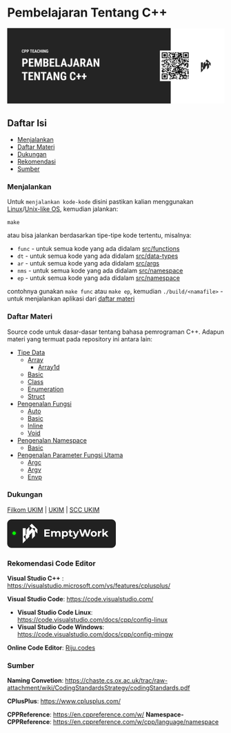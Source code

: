 # Pembelajaran Tentang C++

![Pembelajaran tentang C++/CPlusPlus](/assets/cpp-teaching-readme.png)

## Daftar Isi

* [Menjalankan](#menjalankan)
* [Daftar Materi](#daftar-materi)
* [Dukungan](#didukung-oleh)
* [Rekomendasi](#rekomendasi-code-editor)
* [Sumber](#sumber)

### Menjalankan

Untuk `menjalankan kode-kode` disini pastikan kalian menggunakan [Linux](https://id.wikipedia.org/wiki/Linux)/[Unix-like OS](https://id.wikipedia.org/wiki/Mirip_Unix), kemudian jalankan:
```
make
```
atau bisa jalankan berdasarkan tipe-tipe kode tertentu, misalnya: 

* `func` - untuk semua kode yang ada didalam [src/functions](src/functions) 
* `dt` - untuk semua kode yang  ada didalam [src/data-types](src/data-types)
* `ar` - untuk semua kode yang ada didalam [src/args](src/args)
* `nms` - untuk semua kode yang ada didalam [src/namespace](src/namespace)
* `ep` - untuk semua kode yang ada didalam [src/namespace](src/example-programs)

contohnya gunakan `make func` atau `make ep`, kemudian `./build/<namafile>` - untuk menjalankan aplikasi dari [daftar materi](#daftar-materi)

### Daftar Materi

Source code untuk dasar-dasar tentang bahasa pemrograman C++. Adapun materi yang termuat pada repository ini antara lain:
- [Tipe Data](src/data-types)
  - [Array](src/data-types/array)
    - [Array1d](src/data-types/array/array1d/)
  - [Basic](src/data-types/basic)
  - [Class](src/data-types/class)
  - [Enumeration](src/data-types/enum)
  - [Struct](src/data-types/struct)
- [Pengenalan Fungsi](src/functions)
  - [Auto](src/functions/auto)
  - [Basic](src/functions/basic) 
  - [Inline](src/functions/inline)
  - [Void](src/functions/void)
- [Pengenalan Namespace](src/namespace)
  - [Basic](src/namespace/basic)
- [Pengenalan Parameter Fungsi Utama](src/args)
  - [Argc](src/args/argc)
  - [Argv](src/args/argv)
  - [Envp](src/args/envp)

### Dukungan

[Filkom UKIM](https://filkom.ukim.ac.id) | [UKIM](https://ukim.ac.id) | [SCC UKIM](https://github.com/scc-ukim)

[![EmptyWork](/assets/active.svg)](https://emptywork.netlify.app)

### Rekomendasi Code Editor

**Visual Studio C++** : https://visualstudio.microsoft.com/vs/features/cplusplus/

**Visual Studio Code**: https://code.visualstudio.com/
 - **Visual Studio Code Linux**: https://code.visualstudio.com/docs/cpp/config-linux
 - **Visual Studio Code Windows**: https://code.visualstudio.com/docs/cpp/config-mingw

**Online Code Editor**: [Riju.codes](https://riju.codes/cpp)

### Sumber

**Naming Convetion**: https://chaste.cs.ox.ac.uk/trac/raw-attachment/wiki/CodingStandardsStrategy/codingStandards.pdf

**CPlusPlus**: https://www.cplusplus.com/

**CPPReference**: https://en.cppreference.com/w/
**Namespace-CPPReference**: https://en.cppreference.com/w/cpp/language/namespace
